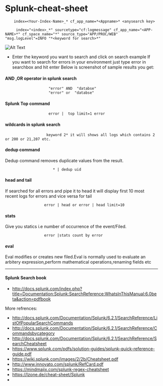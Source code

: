 # Splunk-cheat-sheet

        index=<Your-Index-Name>_* cf_app_name=*<Appname>* <anysearch key>
        
         index="<index>_*" sourcetype="cf:logmessage" cf_app_name="<APP-NAME>*" cf_space_name="*" source_type="APP/PROC/WEB"   "msg.logLevel"=INFO "*<keyword for search>*"


![Alt Text](https://www.learnsplunk.com/uploads/2/7/1/9/2719363/7109108_orig.png)

*  Enter the keyword you want to search and click on  search example If you want to search for errors in your environment just type error in searchbox and hit enter Below is screenshot of sample results you get:

 
#### AND ,OR operator in splunk search

                        "error" AND  "databse" 
                        "error" or  "databse" 

#### Splunk Top command

                        error |  top limit=1 error
                        
#### wildcards in splunk search

                       keyword 2* it will shows all logs which contains 2 or 200 or 21,207 etc.
                       
#### dedup command

Dedup command removes duplicate values from the result.

                          * | dedup uid


 
#### head and tail 

If searched for all errors and pipe it to head it will display first 10 most recent logs for errors and vice versa for tail



                      error | head or error | head limit=10


#### stats 

Give you statics i.e number of occurrence of the event/Filed.

                      error |stats count by error


#### eval 

Eval modifies or creates new filed.Eval is  normally used to evaluate an arbitery expression,perform mathematical operations,renaming fields etc

-----------------------------------------------------------------------
#### Splunk Search book 

- http://docs.splunk.com/index.php?title=Documentation:Splunk:SearchReference:WhatsInThisManual:6.0beta&action=pdfbook


More refrences:

- http://docs.splunk.com/Documentation/Splunk/6.2.1/SearchReference/ListOfPopularSearchCommands
- http://docs.splunk.com/Documentation/Splunk/6.2.1/SearchReference/Commandsbycategory
- http://docs.splunk.com/Documentation/Splunk/6.2.1/SearchReference/SearchCheatsheet
- https://www.splunk.com/pdfs/solution-guides/splunk-quick-reference-guide.pdf
- https://wiki.splunk.com/images/2/2b/Cheatsheet.pdf
- http://www.innovato.com/splunk/RefCard.pdf
- https://mindmajix.com/splunk-regex-cheatsheet
- https://lzone.de/cheat-sheet/Splunk
- 
